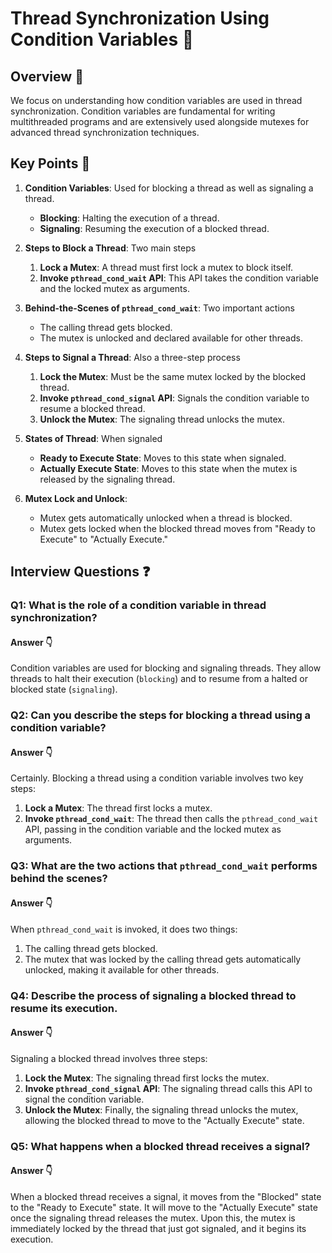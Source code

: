 # Thread Synchronization Using Condition Variables :notebook_with_decorative_cover:

## Overview :mega:

We focus on understanding how condition variables are used in thread synchronization. Condition variables are fundamental for writing multithreaded programs and are extensively used alongside mutexes for advanced thread synchronization techniques.

## Key Points :pushpin:

1. **Condition Variables**: Used for blocking a thread as well as signaling a thread.
   - **Blocking**: Halting the execution of a thread.
   - **Signaling**: Resuming the execution of a blocked thread.
   
2. **Steps to Block a Thread**: Two main steps
    1. **Lock a Mutex**: A thread must first lock a mutex to block itself.
    2. **Invoke `pthread_cond_wait` API**: This API takes the condition variable and the locked mutex as arguments.
   
3. **Behind-the-Scenes of `pthread_cond_wait`**: Two important actions
   - The calling thread gets blocked.
   - The mutex is unlocked and declared available for other threads.
  
4. **Steps to Signal a Thread**: Also a three-step process
   1. **Lock the Mutex**: Must be the same mutex locked by the blocked thread.
   2. **Invoke `pthread_cond_signal` API**: Signals the condition variable to resume a blocked thread.
   3. **Unlock the Mutex**: The signaling thread unlocks the mutex.
  
5. **States of Thread**: When signaled
   - **Ready to Execute State**: Moves to this state when signaled.
   - **Actually Execute State**: Moves to this state when the mutex is released by the signaling thread.
   
6. **Mutex Lock and Unlock**:
   - Mutex gets automatically unlocked when a thread is blocked.
   - Mutex gets locked when the blocked thread moves from "Ready to Execute" to "Actually Execute."

## Interview Questions :question:

### Q1: What is the role of a condition variable in thread synchronization?

#### Answer :point_down:
Condition variables are used for blocking and signaling threads. They allow threads to halt their execution (`blocking`) and to resume from a halted or blocked state (`signaling`).

### Q2: Can you describe the steps for blocking a thread using a condition variable?

#### Answer :point_down:
Certainly. Blocking a thread using a condition variable involves two key steps:
1. **Lock a Mutex**: The thread first locks a mutex.
2. **Invoke `pthread_cond_wait`**: The thread then calls the `pthread_cond_wait` API, passing in the condition variable and the locked mutex as arguments.

### Q3: What are the two actions that `pthread_cond_wait` performs behind the scenes?

#### Answer :point_down:
When `pthread_cond_wait` is invoked, it does two things:
1. The calling thread gets blocked.
2. The mutex that was locked by the calling thread gets automatically unlocked, making it available for other threads.

### Q4: Describe the process of signaling a blocked thread to resume its execution.

#### Answer :point_down:
Signaling a blocked thread involves three steps:
1. **Lock the Mutex**: The signaling thread first locks the mutex.
2. **Invoke `pthread_cond_signal` API**: The signaling thread calls this API to signal the condition variable.
3. **Unlock the Mutex**: Finally, the signaling thread unlocks the mutex, allowing the blocked thread to move to the "Actually Execute" state.

### Q5: What happens when a blocked thread receives a signal?

#### Answer :point_down:
When a blocked thread receives a signal, it moves from the "Blocked" state to the "Ready to Execute" state. It will move to the "Actually Execute" state once the signaling thread releases the mutex. Upon this, the mutex is immediately locked by the thread that just got signaled, and it begins its execution.
